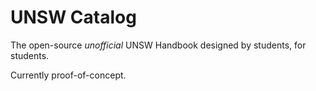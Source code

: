 UNSW Catalog
============

The open-source *unofficial* UNSW Handbook designed by students, for students.

Currently proof-of-concept.